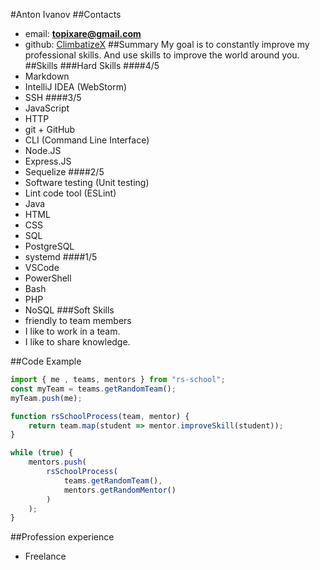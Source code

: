 #Anton Ivanov
##Contacts
* email: __[topixare@gmail.com](mailto:topixare@gmail.com)__
* github: [ClimbatizeX](https://github.com/ClimbatizeX)
##Summary
My goal is to constantly improve my professional skills. And use skills to improve the world around you.
##Skills
###Hard Skills
####4/5
* Markdown
* IntelliJ IDEA (WebStorm)
* SSH
####3/5
* JavaScript
* HTTP
* git + GitHub
* CLI (Command Line Interface)
* Node.JS
* Express.JS
* Sequelize
####2/5
* Software testing (Unit testing)
* Lint code tool (ESLint)
* Java
* HTML
* CSS
* SQL
* PostgreSQL
* systemd
####1/5
* VSCode
* PowerShell
* Bash
* PHP
* NoSQL
###Soft Skills
* friendly to team members
* I like to work in a team.
* I like to share knowledge.

##Code Example
```js
import { me , teams, mentors } from "rs-school";
const myTeam = teams.getRandomTeam();
myTeam.push(me);

function rsSchoolProcess(team, mentor) {
    return team.map(student => mentor.improveSkill(student));
}

while (true) {
    mentors.push(
        rsSchoolProcess(
            teams.getRandomTeam(),
            mentors.getRandomMentor()
        )
    );
}
```
##Profession experience
* Freelance

